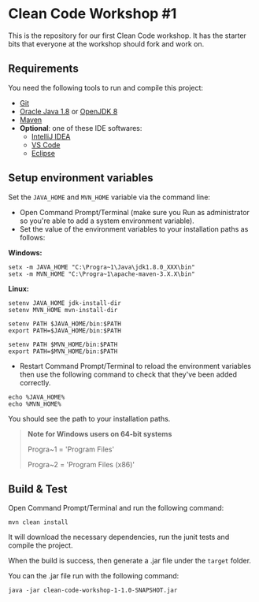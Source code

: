 # Clean Code Workshop #1
This is the repository for our first Clean Code workshop. It has the starter bits that everyone at the workshop should fork and work on.

## Requirements
You need the following tools to run and compile this project:
- [Git](https://git-scm.com/)
- [Oracle Java 1.8](https://www.oracle.com/technetwork/java/javase/downloads/jdk8-downloads-2133151.html) or [OpenJDK 8](https://jdk.java.net/)
- [Maven](https://maven.apache.org/)
- **Optional**: one of these IDE softwares:
  - [IntelliJ IDEA](https://www.jetbrains.com/idea/)
  - [VS Code](https://code.visualstudio.com)
  - [Eclipse](https://www.eclipse.org/)

## Setup environment variables
Set the `JAVA_HOME` and `MVN_HOME` variable via the command line:

- Open Command Prompt/Terminal (make sure you Run as administrator so you're able to add a system environment variable).
- Set the value of the environment variables to your installation paths as follows:

**Windows:**
```
setx -m JAVA_HOME "C:\Progra~1\Java\jdk1.8.0_XXX\bin"
setx -m MVN_HOME "C:\Progra~1\apache-maven-3.X.X\bin"
```
**Linux:**
```
setenv JAVA_HOME jdk-install-dir
setenv MVN_HOME mvn-install-dir

setenv PATH $JAVA_HOME/bin:$PATH
export PATH=$JAVA_HOME/bin:$PATH

setenv PATH $MVN_HOME/bin:$PATH
export PATH=$MVN_HOME/bin:$PATH
```

- Restart Command Prompt/Terminal to reload the environment variables then use the following command to check that they've been added correctly. 

```
echo %JAVA_HOME%
echo %MVN_HOME%
```

You should see the path to your installation paths.

> **Note for Windows users on 64-bit systems**
>
> Progra~1 = 'Program Files'
>
> Progra~2 = 'Program Files (x86)'

## Build & Test
Open Command Prompt/Terminal and run the following command:

```
mvn clean install
```

It will download the necessary dependencies, run the junit tests and compile the project.

When the build is success, then generate a .jar file under the `target` folder.

You can the .jar file run with the following command:

```
java -jar clean-code-workshop-1-1.0-SNAPSHOT.jar
```
